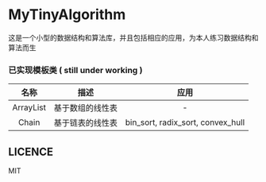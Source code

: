 # MyTinyAlgorithm

这是一个小型的数据结构和算法库，并且包括相应的应用，为本人练习数据结构和算法而生

### 已实现模板类 ( still under working )

| 名称        | 描述       | 应用                                |
|:---------:|:--------:|:---------------------------------:|
| ArrayList | 基于数组的线性表 | -                                 |
| Chain     | 基于链表的线性表 | bin_sort, radix_sort, convex_hull |

## LICENCE

MIT